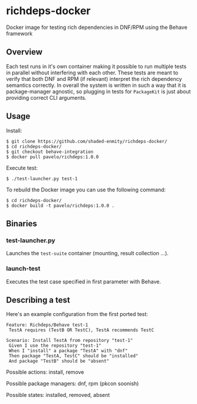 # richdeps-docker
Docker image for testing rich dependencies in DNF/RPM using the Behave framework

## Overview
Each test runs in it's own container making it possible to run multiple tests
in parallel without interfering with each other. These tests are meant to
verify that both DNF and RPM (if relevant) interpret the rich dependency semantics
correctly. In overall the system is written in such a way that it is package-manager
agnostic, so plugging in tests for `PackageKit` is just about providing correct
CLI arguments.

## Usage

Install:
```
$ git clone https://github.com/shaded-enmity/richdeps-docker/
$ cd richdeps-docker/
$ git checkout behave-integration
$ docker pull pavelo/richdeps:1.0.0
```

Execute test:
```
$ ./test-launcher.py test-1
```

To rebuild the Docker image you can use the following command:
```
$ cd richdeps-docker/
$ docker build -t pavelo/richdeps:1.0.0 .
```

## Binaries

### test-launcher.py
Launches the `test-suite` container (mounting, result collection ...).

### launch-test
Executes the test case specified in first parameter with Behave.

## Describing a test

Here's an example configuration from the first ported test:

```
Feature: Richdeps/Behave test-1
 TestA requires (TestB OR TestC), TestA recommends TestC

Scenario: Install TestA from repository "test-1"
 Given I use the repository "test-1"
 When I "install" a package "TestA" with "dnf"
 Then package "TestA, TestC" should be "installed"
 And package "TestB" should be "absent"

```

Possible actions: install, remove

Possible package managers: dnf, rpm (pkcon soonish)

Possible states: installed, removed, absent
